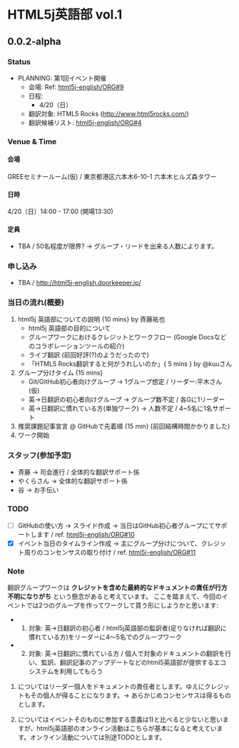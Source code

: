 # HTML5j英語部 vol.1

## 0.0.2-alpha

### Status

- PLANNING: 第1回イベント開催 
	- 会場: Ref: [html5j-english/ORG#9](https://github.com/html5j-english/ORG/issues/9)
	- 日程: 
		- 4/20（日）
	- 翻訳対象: HTML5 Rocks (<http://www.html5rocks.com/>)
	- 翻訳候補リスト: [html5j-english/ORG#4](https://github.com/html5j-english/ORG/issues/4) 

### Venue & Time

#### 会場

GREEセミナールーム(仮) / 東京都港区六本木6-10-1 六本木ヒルズ森タワー

#### 日時

4/20（日）14:00 - 17:00 (開場13:30)

#### 定員

- TBA / 50名程度が限界? → グループ・リードを出来る人数によります。

### 申し込み

- TBA / <http://html5j-english.doorkeeper.jp/>

### 当日の流れ(概要)

1. html5j 英語部についての説明 {10 mins} by 斉藤祐也
	- html5j 英語部の目的について
	- グループワークにおけるクレジットとワークフロー (Google Docsなどのコラボレーションツールの紹介)
	- ライブ翻訳 (前回好評(?)のようだったので)  
	- 「HTML5 Rocks翻訳すると何がうれしいのか」{ 5 mins } by @kuuさん 
2. グループ分けタイム {15 mins}
	- Git/GitHub初心者向けグループ → 1グループ想定 / リーダー:平木さん(仮)
	- 英→日翻訳の初心者向けグループ → グループ数不定 / 各Gに1リーダー
	- 英→日翻訳に慣れている方(単独ワーク) → 人数不定 / 4~5名に1名サポート
3. 推奨課題記事宣言 @ GitHubで先着順 {15 min} (前回結構時間かかりました)
4. ワーク開始

### スタッフ(参加予定)

- 斉藤 → 司会進行 / 全体的な翻訳サポート係
- やくらさん → 全体的な翻訳サポート係
- 谷 → お手伝い

### TODO

- [ ] GitHubの使い方 → スライド作成 → 当日はGitHub初心者グループにてサポートします / ref. [html5j-english/ORG#10](https://github.com/html5j-english/ORG/issues/10)
- [x] イベント当日のタイムライン作成 → 主にグループ分けについて、クレジット周りのコンセンサスの取り付け / ref. [html5j-english/ORG#11](https://github.com/html5j-english/ORG/issues/11)

### Note

翻訳グループワークは **クレジットを含めた最終的なドキュメントの責任が行方不明になりがち** という懸念があると考えています。
ここを踏まえて、今回のイベントでは2つのグループを作ってワークして貰う形にしようかと思います:

- 1) 対象: 英→日翻訳の初心者 / html5j英語部の監訳者(足りなければ翻訳に慣れている方)をリーダーに4〜5名でのグループワーク
- 2) 対象: 英→日翻訳に慣れている方 / 個人で対象のドキュメントの翻訳を行い、監訳、翻訳記事のアップデートなどのhtml5英語部が提供するエコシステムを利用してもらう

1) についてはリーダー個人をドキュメントの責任者とします。ゆえにクレジットもその個人が得ることになります。→ あらかじめコンセンサスは得るものとします。

2) についてはイベントそのものに参加する意義は1)と比べると少ないと思いますが、html5j英語部のオンライン活動はこちらが基本になると考えています。オンライン活動については別途TODOとします。
